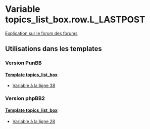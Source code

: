# Variable topics_list_box.row.L_LASTPOST
[Explication sur le forum des forums](http://forum.forumactif.com/t294113-listing-des-variables#topics_list_box.row.L_LASTPOST)
## Utilisations dans les templates
### Version PunBB
#### [Template topics_list_box](punbb/topics_list_box.md)
* [Variable à la ligne 38](../punbb/topics_list_box.tpl#L38)
### Version phpBB2
#### [Template topics_list_box](subsilver/topics_list_box.md)
* [Variable à la ligne 28](../subsilver/topics_list_box.tpl#L28)